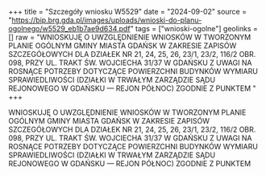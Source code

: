 +++
title = "Szczegóły wniosku W5529"
date = "2024-09-02"
source = "https://bip.brg.gda.pl/images/uploads/wnioski-do-planu-ogolnego/w5529_eb1b7ae9d634.pdf"
tags = ["wnioski-ogolne"]
geolinks = []
raw = "WNIOSKUJĘ O UWZGLĘDNIENIE WNIOSKÓW W TWORZONYM PLANIE OGÓLNYM GMINY MIASTA GDAŃSK W ZAKRESIE ZAPISÓW SZCZEGÓŁOWYCH DLA DZIAŁEK NR 21, 24, 25, 26, 23/1, 23/2, 116/2 OBR. 098, PRZY UL. TRAKT ŚW. WOJCIECHA 31/37 W GDAŃSKU Z UWAGI NA ROSNĄCE POTRZEBY DOTYCZĄCE POWIERZCHNI BUDYNKÓW WYMIARU SPRAWIEDLIWOŚCI (DZIAŁKI W TRWAŁYM ZARZĄDZIE SĄDU REJONOWEGO W GDAŃSKU — REJON PÓŁNOC) ZGODNIE Z PUNKTEM "
+++

WNIOSKUJĘ O UWZGLĘDNIENIE WNIOSKÓW W TWORZONYM PLANIE OGÓLNYM GMINY MIASTA
GDAŃSK W ZAKRESIE ZAPISÓW SZCZEGÓŁOWYCH DLA DZIAŁEK NR 21, 24, 25, 26, 23/1, 23/2, 116/2 OBR. 098,
PRZY UL. TRAKT ŚW. WOJCIECHA 31/37 W GDAŃSKU Z UWAGI NA ROSNĄCE POTRZEBY DOTYCZĄCE
POWIERZCHNI BUDYNKÓW WYMIARU SPRAWIEDLIWOŚCI (DZIAŁKI W TRWAŁYM ZARZĄDZIE SĄDU
REJONOWEGO W GDAŃSKU — REJON PÓŁNOC) ZGODNIE Z PUNKTEM 


